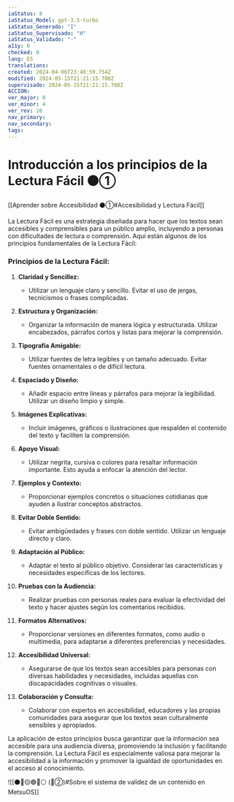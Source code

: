 ```yaml
---
iaStatus: 8
iaStatus_Model: gpt-3.5-turbo
iaStatus_Generado: "I"
iaStatus_Supervisado: "H"
iaStatus_Validado: "-"
a11y: 0
checked: 0
lang: ES
translations: 
created: 2024-04-06T23:48:59.754Z
modified: 2024-05-15T21:21:15.708Z
supervisado: 2024-05-15T21:21:15.708Z
ACCION: 
ver_major: 0
ver_minor: 4
ver_rev: 26
nav_primary: 
nav_secondary: 
tags:
---
```

# Introducción a los principios de la Lectura Fácil ⚫①

[[Aprender sobre Accesibilidad ⚫①#Accesibilidad y Lectura Fácil]]

La Lectura Fácil es una estrategia diseñada para hacer que los textos sean accesibles y comprensibles para un público amplio, incluyendo a personas con dificultades de lectura o comprensión. Aquí están algunos de los principios fundamentales de la Lectura Fácil:

### Principios de la Lectura Fácil:

1. **Claridad y Sencillez:**
   - Utilizar un lenguaje claro y sencillo. Evitar el uso de jergas, tecnicismos o frases complicadas.

2. **Estructura y Organización:**
   - Organizar la información de manera lógica y estructurada. Utilizar encabezados, párrafos cortos y listas para mejorar la comprensión.

3. **Tipografía Amigable:**
   - Utilizar fuentes de letra legibles y un tamaño adecuado. Evitar fuentes ornamentales o de difícil lectura.

4. **Espaciado y Diseño:**
   - Añadir espacio entre líneas y párrafos para mejorar la legibilidad. Utilizar un diseño limpio y simple.

5. **Imágenes Explicativas:**
   - Incluir imágenes, gráficos o ilustraciones que respalden el contenido del texto y faciliten la comprensión.

6. **Apoyo Visual:**
   - Utilizar negrita, cursiva o colores para resaltar información importante. Esto ayuda a enfocar la atención del lector.

7. **Ejemplos y Contexto:**
   - Proporcionar ejemplos concretos o situaciones cotidianas que ayuden a ilustrar conceptos abstractos.

8. **Evitar Doble Sentido:**
   - Evitar ambigüedades y frases con doble sentido. Utilizar un lenguaje directo y claro.

9. **Adaptación al Público:**
   - Adaptar el texto al público objetivo. Considerar las características y necesidades específicas de los lectores.

10. **Pruebas con la Audiencia:**
    - Realizar pruebas con personas reales para evaluar la efectividad del texto y hacer ajustes según los comentarios recibidos.

11. **Formatos Alternativos:**
    - Proporcionar versiones en diferentes formatos, como audio o multimedia, para adaptarse a diferentes preferencias y necesidades.

12. **Accesibilidad Universal:**
    - Asegurarse de que los textos sean accesibles para personas con diversas habilidades y necesidades, incluidas aquellas con discapacidades cognitivas o visuales.

13. **Colaboración y Consulta:**
    - Colaborar con expertos en accesibilidad, educadores y las propias comunidades para asegurar que los textos sean culturalmente sensibles y apropiados.

La aplicación de estos principios busca garantizar que la información sea accesible para una audiencia diversa, promoviendo la inclusión y facilitando la comprensión. La Lectura Fácil es especialmente valiosa para mejorar la accesibilidad a la información y promover la igualdad de oportunidades en el acceso al conocimiento.

![[⚫🔴🟡🟢🔵⚪ (🔴②)#Sobre el sistema de validez de un contenido en MetsuOS]]